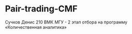 # Pair-trading-CMF
Сучков Денис 210 ВМК МГУ - 2 этап отбора на программу «Количественная аналитика»
